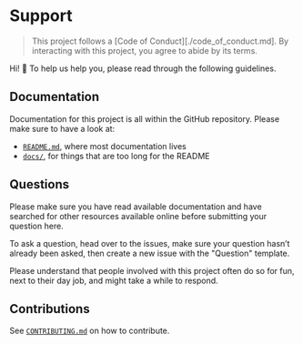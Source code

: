 # Support

> This project follows a [Code of Conduct][./code_of_conduct.md].
> By interacting with this project, you agree to abide by its terms.

Hi! 👋 To help us help you, please read through the following guidelines.

## Documentation

Documentation for this project is all within the GitHub repository. Please make sure to have a look at:

- [`README.md`](../README.md), where most documentation lives
- [`docs/`](../docs), for things that are too long for the README

## Questions

Please make sure you have read available documentation and have searched for other resources available online before submitting your question here.

To ask a question, head over to the issues, make sure your question hasn’t already been asked, then create a new issue with the "Question" template.

Please understand that people involved with this project often do so for fun, next to their day job, and might take a while to respond.

## Contributions

See [`CONTRIBUTING.md`](CONTRIBUTING.md) on how to contribute.
